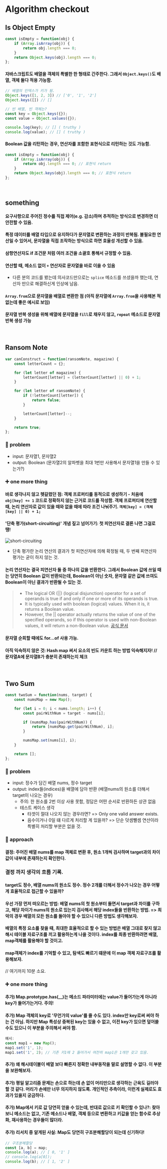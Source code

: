 # Algorithm checkout

## Is Object Empty

```js
const isEmpty = function(obj) {
    if (Array.isArray(obj)) {
        return obj.length === 0;
    }
    return Object.keys(obj).length === 0;
};
```
#### 자바스크립트도 배열을 객체의 특별한 한 형태로 간주한다. 그래서 `Object.keys()`도 배열, 객체 둘다 적용 가능함.

```js
// 배열의 인덱스가 키가 됨.
Object.keys([1, 2, 3]) // ['0', '1', '2']
Object.keys([]) // []

// 빈 배열, 빈 객체는?
const key = Object.keys({});
const value = Object.values({});

console.log(key); // [] ( truthy )
console.log(value); // [] ( truthy )
```

#### Boolean 값을 리턴하는 경우, 연산자를 포함한 표현식으로 리턴하는 것도 가능함.
```js
const isEmpty = function(obj) {
    if (Array.isArray(obj)) {
        return obj.length === 0; // 표현식 return
    }
    return Object.keys(obj).length === 0; // 표현식 return
};
```

<br>

## something

#### 요구사항으로 주어진 정수를 직접 제어(e.g. 감소)하며 추적하는 방식으로 변경하면 더 안전할 수 있음.

#### 특정 데이터를 배열 타입으로 유지하다가 문자열로 변환하는 과정이 반복됨. 불필요한 연산일 수 있어서, 문자열을 직접 조작하는 방식으로 하면 효율성 개선할 수 있음.

#### 삼항연산자도 if 조건문 처럼 여러 조건을 소괄호 통해서 규정할 수 있음.

#### 연산할 때, 메소드 없이 `+` 연산자로 문자열을 바로 이을 수 있음
- 다른 분의 코드를 봤는데 의사코드만으로는 `splice` 메소드를 쓰셨을까 했는데, 연산자 만으로 해결하신게 인상에 남음.

#### `Array.from`으로 문자열을 배열로 변환한 점 (아직 문자열에 `Array.from`을 사용해본 적 없는데 좋은 예시로 보임)

#### 문자열 반복 생성을 위해 배열에 문자열을 `fill`로 채우지 않고, `repeat` 메소드로 문자열 반복 생성 가능

<br>

## Ransom Note
```js
var canConstruct = function(ransomNote, magazine) {
    const letterCount = {};

    for (let letter of magazine) {
        letterCount[letter] = (letterCount[letter] || 0) + 1;
    }

    for (let letter of ransomNote) {
        if (!letterCount[letter]) {
            return false;
        }

        letterCount[letter]--;
    }

    return true;
};
```
### 📜 problem
- input: 문자열1, 문자열2
- output: Boolean (문자열2의 알파벳을 최대 1번만 사용해서 문자열1을 만들 수 있는가?)

### ➕ one more thing

#### 바로 생각나지 않고 헷갈렸던 점: 객체 프로퍼티를 동적으로 생성하기 - 처음에 `obj[key] += 1` 코드로 정확하지 않는 근거로 코드를 작성함. 객체 프로퍼티에 연산할 때, 논리 연산자로 값이 있을 때와 없을 때에 따라 조건 나눠주기. `객체[key] = (객체[key] || 0) + 1;`

#### '단축 평가(short-circuiting)' 개념 짚고 넘어가기: 첫 피연산자로 결론 나면 그걸로 땡!
![short-circuiting](/src/image/short-circuiting.png)
- 단축 평가란 논리 연산의 결과가 첫 피연산자에 의해 확정될 때, 두 번째 피연산자 평가는 굳이 하지 않는 것.

#### 논리 연산자는 결국 피연산자 둘 중 하나의 값을 반환한다. 그래서 Boolean 값에 쓰일 때는 당연히 Boolean 값이 반환되는데, Boolean이 아닌 숫자, 문자열 같은 값에 쓰여도 Boolean이 아닌 결과가 반환될 수 있는 것.
> - The logical OR (||) (logical disjunction) operator for a set of operands is true if and only if one or more of its operands is true.
> - It is typically used with boolean (logical) values. When it is, it returns a Boolean value.
> - However, the || operator actually returns the value of one of the specified operands, so if this operator is used with non-Boolean values, it will return a non-Boolean value.
> [공식 문서](https://developer.mozilla.org/en-US/docs/Web/JavaScript/Reference/Operators/Logical_OR)


#### 문자열 순회할 때에도 for...of 사용 가능.

#### 아직 익숙하지 않은 것: Hash map 써서 요소의 빈도 카운트 하는 방법 익숙해지자! // 문자열A에 문자열B가 충분히 존재하는지 체크

<br>

## Two Sum
```js
const twoSum = function(nums, target) {
    const numsMap = new Map();

    for (let i = 0; i < nums.length; i++) {
        const pairWithNum = target - nums[i];

        if (numsMap.has(pairWithNum)) {
            return [numsMap.get(pairWithNum), i];
        }

        numsMap.set(nums[i], i);
    }

    return [];
};
```

### 📜 problem
- input: 정수가 담긴 배열 nums, 정수 target
- output: index들(indices)을 배열에 담아 반환 (배열nums의 원소를 더해서 target이 나오는 경우)
  - 주의: 한 원소를 2번 이상 사용 못함, 정답은 어떤 순서로 반환하든 상관 없음
  - 테스트 케이스 생각
    - 타겟이 절대 나오지 않는 경우라면? => Only one valid answer exists.
    - 음수이거나 0일 떄 다르게 처리할 게 있을까? => 단순 덧셈뺄셈 연산이라 특별히 처리할 부분은 없을 것.

### 💭 approach

#### 결정: 주어진 배열 nums를 map 객체로 변환 후, 원소 1개씩 검사하며 target과의 차이값이 내부에 존재하는지 확인한다.

### 결정 까지 생각의 흐름 기록.

#### target도 정수, 배열 nums의 원소도 정수. 정수 2개를 더해서 정수가 나오는 경우 어떻게 효율적으로 접근할 수 있을까?

#### 우선 가장 먼저 떠오르는 방법: 배열 nums의 첫 원소부터 돌면서 target과 차이를 구하고, 해당 차이가 nums의 원소로 있는지 검사해서 해당 index들을 반환하는 방법. => 최악의 경우 배열의 모든 원소를 돌아야 할 수 있으니 다른 방법도 생각해보자.

#### 배열의 특정 요소를 찾을 때, 최대한 효율적으로 할 수 있는 방법은 배열 그대로 찾지 않고 해시 테이블 자료구조를 끼고 활용하는게 나을 것이다. index를 최종 반환하려면 배열, map객체를 활용해야 할 것이고.

#### map객체가 index를 기억할 수 있고, 탐색도 빠르기 떄문에 이 map 객체 자료구조를 활용해보자.
// 여기까지 10분 소요.

### ➕ one more thing

#### 추가) Map.prototype.has(__)는 메소드 파라미터에는 value가 들어가는게 아니라 key가 들어가는거다. 주의!

#### 추가) Map 객체의 key로 '무언가의 value'를 줄 수도 있다. index만 key로써 써야 하는 건 아님. 하지만 Map 특성상 중복된 key는 있을 수 없고, 이전 key가 있으면 덮어쓸 수도 있으니 이 부분을 주의해서 써야 함.

```js
예시:
const map1 = new Map();
map1.set('1', 1);
map1.set('1', 2); // 기존 키1에 2 들어가서 여전히 map1은 1개만 갖고 있음.
```

#### 추가) 왜 해시테이블이 배열 보다 빠른지 정확한 내부동작을 말로 설명할 수 없다. 이 부분을 보완해보자.

#### 추가) 평일 알고리즘 문제는 손으로 하는데 손 없이 머리만으로 생각하는 근육도 길러야 할 것 같다. 머리가 손에만 너무 의지하지 않도록. 개인적인 추측이라, 이런게 실제로도 효과가 있을지 궁금하다.

#### 추가) Map에서 키로 값 당연히 얻을 수 있는데, 반대로 값으로 키 확인할 수 있나?: 찾아보니 메소드는 없고, 기존 메소드나 배열, 객체 등으로 변환하고 키값을 얻는 함수로 추상화, 재사용하는 경우들이 많더라.

#### 추가) 리서치 중 알게된 사실: Map도 당연히 구조분해할당이 되는데 신기하다!
```js
// 구조분해할당
const [a, b] = map;
console.log(a); // [ 0, '1' ]
// console.log(a[0]);
console.log(b); // [ 1, '2' ]
```
